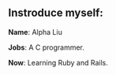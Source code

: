## Instroduce myself:

**Name**: Alpha Liu

**Jobs**: A C programmer. 

**Now**: Learning Ruby and Rails. 